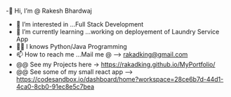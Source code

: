 -👏 Hi, I’m @ Rakesh Bhardwaj
- 👀 I’m interested in ...Full Stack Development
- 🌱 I’m currently learning ...working on deployement of Laundry Service App 
- 🐱‍🏍 I knows Python/Java Programming
- 📫 How to reach me ...Mail me @ --> rakadking@gmail.com
- @@ See my Projects here -> https://rakadking.github.io/MyPortfolio/
- @@ See some of my small react app --> https://codesandbox.io/dashboard/home?workspace=28ce6b7d-44d1-4ca0-8cb0-91ec8e5c7bea


<!---
rakadking/rakadking is a ✨ special ✨ repository because its `README.md` (this file) appears on your GitHub profile.
You can click the Preview link to take a look at your changes.
--->
